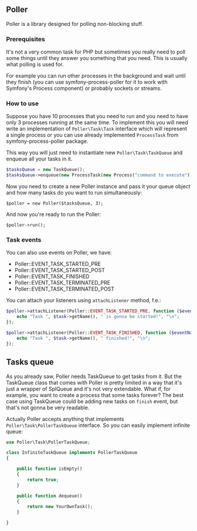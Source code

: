 
Poller
------

Poller is a library designed for polling non-blocking stuff.

### Prerequisites

It's not a very common task for PHP but sometimes you really need to poll some things until they answer you something
that you need. This is usually what polling is used for.

For example you can run other processes in the background and wait until they finish (you can use symfony-process-poller
for it to work with Symfony's Process component) or probably sockets or streams.

### How to use

Suppose you have 10 processes that you need to run and you need to have only 3 processes running at the same time.
To implement this you will need write an implementation of `Poller\Task\Task` interface which will represent a single process or
you can use already implemented `ProcessTask` from symfony-process-poller package.

This way you will just need to instantiate new `Poller\Task\TaskQueue` and enqueue all your tasks in it.

``` php
$tasksQueue = new TaskQueue();
$tasksQueue->enqueue(new ProcessTask(new Process("command to execute")));
```

Now you need to create a new Poller instance and pass it your queue object and how many tasks do you want to run simultaneously:

    $poller = new Poller($tasksQueue, 3);

And now you're ready to run the Poller:

    $poller->run();

### Task events

You can also use events on Poller, we have:

 - Poller::EVENT_TASK_STARTED_PRE
 - Poller::EVENT_TASK_STARTED_POST
 - Poller::EVENT_TASK_FINISHED
 - Poller::EVENT_TASK_TERMINATED_PRE
 - Poller::EVENT_TASK_TERMINATED_POST

You can attach your listeners using `attachListener` method, f.e.:

``` php
$poller->attachListener(Poller::EVENT_TASK_STARTED_PRE, function ($eventName, NamedTask $task) {
    echo "Task ", $task->getName(), " is gonna be started!", "\n";
});

$poller->attachListener(Poller::EVENT_TASK_FINISHED, function ($eventName, NamedTask $task) {
    echo "Task ", $task->getName(), " finished!", "\n";
});
```

## Tasks queue

As you already saw, Poller needs TaskQueue to get tasks from it. But the TaskQueue class that comes with Poller is pretty limited
in a way that it's just a wrapper of SplQueue and it's not very extendable. What if, for example, you want to create a process
that some tasks forever? The best case using TaskQueue could be adding new tasks on `finish` event, but that's not gonna be
very readable.

Actually Poller accepts anything that implements `Poller\Task\PollerTaskQueue` interface. So you can easily implement infinite
queue:

``` php
use Poller\Task\PollerTaskQueue;

class InfiniteTaskQueue implements PollerTaskQueue
{

    public function isEmpty()
    {
        return true;
    }

    public function dequeue()
    {
        return new YourOwnTask();
    }

}
```
